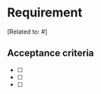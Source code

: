 # Requirement

<Requirement description>

[Related to: #<issue number>]

## Acceptance criteria

- [ ] <acceptance criteria>
- [ ] <acceptance criteria>
- [ ] <acceptance criteria>